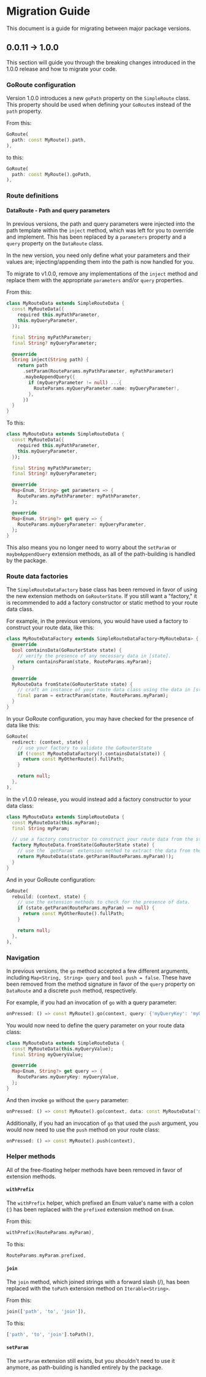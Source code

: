 # Migration Guide

This document is a guide for migrating between major package versions.

## 0.0.11 -> 1.0.0

This section will guide you through the breaking changes introduced in the 1.0.0 release and how to migrate your code.

### GoRoute configuration

Version 1.0.0 introduces a new `goPath` property on the `SimpleRoute` class. This property should be used when defining your `GoRoute`s instead of the `path` property.

From this:

```dart
GoRoute(
  path: const MyRoute().path,
),
```

to this:

```dart
GoRoute(
  path: const MyRoute().goPath,
),
```

### Route definitions

#### DataRoute - Path and query parameters

In previous versions, the path and query parameters were injected into the path template within the `inject` method, which was left for you to override and implement. This has been replaced by a `parameters` property and a `query` property on the `DataRoute` class.

In the new version, you need only define what your parameters and their values are; injecting/appending them into the path is now handled for you.

To migrate to v1.0.0, remove any implementations of the `inject` method and replace them with the appropriate `parameters` and/or `query` properties.

From this:

```dart
class MyRouteData extends SimpleRouteData {
  const MyRouteData({
    required this.myPathParameter,
    this.myQueryParameter,
  });

  final String myPathParameter;
  final String? myQueryParameter;

  @override
  String inject(String path) {
    return path
      .setParam(RouteParams.myPathParameter, myPathParameter)
      .maybeAppendQuery({
        if (myQueryParameter != null) ...{
          RouteParams.myQueryParameter.name: myQueryParameter!,
        },
      })
  }
}
```

To this:

```dart
class MyRouteData extends SimpleRouteData {
  const MyRouteData({
    required this.myPathParameter,
    this.myQueryParameter,
  });

  final String myPathParameter;
  final String? myQueryParameter;

  @override
  Map<Enum, String> get parameters => {
    RouteParams.myPathParameter: myPathParameter,
  };

  @override
  Map<Enum, String?> get query => {
    RouteParams.myQueryParameter: myQueryParameter,
  };
}
```

This also means you no longer need to worry about the `setParam` or `maybeAppendQuery` extension methods, as all of the path-building is handled by the package.

### Route data factories

The `SimpleRouteDataFactory` base class has been removed in favor of using the new extension methods on `GoRouterState`. If you still want a "factory," it is recommended to add a factory constructor or static method to your route data class.

For example, in the previous versions, you would have used a factory to construct your route data, like this:

```dart
class MyRouteDataFactory extends SimpleRouteDataFactory<MyRouteData> {
  @override
  bool containsData(GoRouterState state) {
    // verify the presence of any necessary data in [state].
    return containsParam(state, RouteParams.myParam);
  }

  @override
  MyRouteData fromState(GoRouterState state) {
    // craft an instance of your route data class using the data in [state].
    final param = extractParam(state, RouteParams.myParam);
  }
}
```

In your GoRoute configuration, you may have checked for the presence of data like this:

```dart
GoRoute(
  redirect: (context, state) {
    // use your factory to validate the GoRouterState
    if (!const MyRouteDataFactory().containsData(state)) {
      return const MyOtherRoute().fullPath;
    }

    return null;
  },
),
```

In the v1.0.0 release, you would instead add a factory constructor to your data class:

```dart
class MyRouteData extends SimpleRouteData {
  const MyRouteData(this.myParam);
  final String myParam;

  // use a factory constructor to construct your route data from the state.
  factory MyRouteData.fromState(GoRouterState state) {
    // use the `getParam` extension method to extract the data from the state.
    return MyRouteData(state.getParam(RouteParams.myParam)!);
  }
}
```

And in your GoRoute configuration:

```dart
GoRoute(
  rebuild: (context, state) {
    // use the extension methods to check for the presence of data.
    if (state.getParam(RouteParams.myParam) == null) {
      return const MyOtherRoute().fullPath;
    }

    return null;
  },
),
```

### Navigation

In previous versions, the `go` method accepted a few different arguments, including `Map<String, String> query` and `bool push = false`. These have been removed from the method signature in favor of the `query` property on `DataRoute` and a discrete `push` method, respectively.

For example, if you had an invocation of `go` with a query parameter:

```dart
onPressed: () => const MyRoute().go(context, query: {'myQueryKey': 'myQueryValue' }),
```

You would now need to define the query parameter on your route data class:

```dart
class MyRouteData extends SimpleRouteData {
  const MyRouteData(this.myQueryValue);
  final String myQueryValue;

  @override
  Map<Enum, String?> get query => {
    RouteParams.myQueryKey: myQueryValue,
  };
}
```

And then invoke `go` without the `query` parameter:

```dart
onPressed: () => const MyRoute().go(context, data: const MyRouteData('myQueryValue')),
```

Additionally, if you had an invocation of `go` that used the `push` argument, you would now need to use the `push` method on your route class:

```dart
onPressed: () => const MyRoute().push(context),
```

### Helper methods

All of the free-floating helper methods have been removed in favor of extension methods.

#### `withPrefix`

The `withPrefix` helper, which prefixed an Enum value's name with a colon (:) has been replaced with the `prefixed` extension method on `Enum`.

From this:

```dart
withPrefix(RouteParams.myParam),
```

To this:

```dart
RouteParams.myParam.prefixed,
```

#### `join`

The `join` method, which joined strings with a forward slash (/), has been replaced with the `toPath` extension method on `Iterable<String>`.

From this:

```dart
join(['path', 'to', 'join']),
```

To this:

```dart
['path', 'to', 'join'].toPath(),
```

#### `setParam`

The `setParam` extension still exists, but you shouldn't need to use it anymore, as path-building is handled entirely by the package.